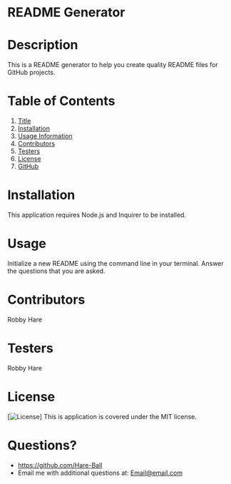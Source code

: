 # README Generator
# Description
This is a README generator to help you create quality README files for GitHub projects.

# Table of Contents
1. [Title](#Title)
2. [Installation](#Installation)
3. [Usage Information](#Usage)
4. [Contributors](#Contributors)
5. [Testers](#Testers)
6. [License](#License)
7. [GitHub](#GitHub)

# Installation
This application requires Node.js and Inquirer to be installed.

# Usage
Initialize a new README using the command line in your terminal. Answer the questions that you are asked.

# Contributors
Robby Hare

# Testers
Robby Hare

# License
[![License](https://img.shields.io/badge/License-MIT-green.svg)]
This is application is covered under the MIT license.

# Questions?
* https://github.com/Hare-Ball
* Email me with additional questions at: Email@email.com

